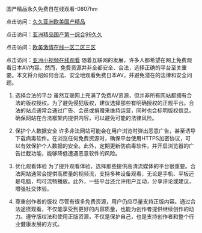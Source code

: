 国产精品永久免费自在线观看-0807hm

点击访问：<a href="https://heiliaoxqkkct.pages.dev">久久亚洲欧美国产精品</a>

点击访问：<a href="https://heiliaoxwd5i8.pages.dev">亚洲精品国产第一综合99久久</a>

点击访问：<a href="https://heiliaozj3tjd.pages.dev">欧美激情在线一区二区三区</a>

点击访问：<a href="https://heiliaoxqkkct.pages.dev">亚洲小视频在线观看</a>
随着互联网的发展，许多人都希望在网上免费观看日本AV内容。然而，免费资源并非全都安全、合法，选择正确的平台至关重要。本文将介绍如何合法、安全地观看免费日本AV，并避免潜在的法律和安全问题。

1. 选择合法的平台
虽然互联网上充满了免费AV资源，但并非所有网站都拥有合法的版权授权。为了避免侵犯版权，建议选择那些有明确授权的正规平台。合法的站点通常会通过广告、会员或捐赠来维持运营，同时也会标明版权信息。确保网站在合法框架内提供内容，可以避免可能的法律风险。

2. 保护个人数据安全
许多非法网站可能会在用户浏览时弹出恶意广告，甚至诱导下载病毒软件。在浏览任何免费资源时，确保平台使用HTTPS加密协议，可以有效保护个人数据的安全。此外，定期更新防病毒软件，并开启浏览器的广告拦截功能，能够降低遭遇恶意软件的风险。

3. 优化观看体验
为了提升观看体验，选择那些提供高清流媒体的平台很重要。合法网站通常会提供高质量的视频流，支持多种设备观看，无论是手机、平板还是电脑，均可流畅播放。此外，一些平台还允许用户互动，分享评论或建议，增强社交体验。

4. 尊重创作者的版权
尽管有很多免费资源，用户仍应尽量支持正版内容。通过合法途径观看，不仅能享受到更好的内容质量，也能为创作者提供继续创作的动力。遵守版权法和使用正版资源，不仅是保护自己，也是支持创作者和整个行业健康发展的方式。

<span style="display:none;">[Canonical link](）</span>
